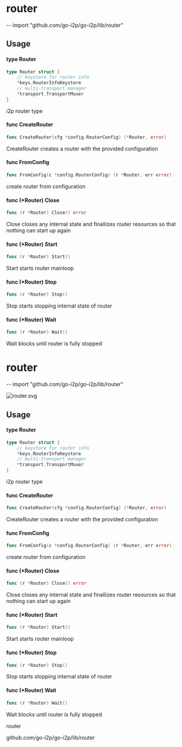 # router
--
    import "github.com/go-i2p/go-i2p/lib/router"


## Usage

#### type Router

```go
type Router struct {
	// keystore for router info
	*keys.RouterInfoKeystore
	// multi-transport manager
	*transport.TransportMuxer
}
```

i2p router type

#### func  CreateRouter

```go
func CreateRouter(cfg *config.RouterConfig) (*Router, error)
```
CreateRouter creates a router with the provided configuration

#### func  FromConfig

```go
func FromConfig(c *config.RouterConfig) (r *Router, err error)
```
create router from configuration

#### func (*Router) Close

```go
func (r *Router) Close() error
```
Close closes any internal state and finallizes router resources so that nothing
can start up again

#### func (*Router) Start

```go
func (r *Router) Start()
```
Start starts router mainloop

#### func (*Router) Stop

```go
func (r *Router) Stop()
```
Stop starts stopping internal state of router

#### func (*Router) Wait

```go
func (r *Router) Wait()
```
Wait blocks until router is fully stopped

# router
--
    import "github.com/go-i2p/go-i2p/lib/router"



![router.svg](router)

## Usage

#### type Router

```go
type Router struct {
	// keystore for router info
	*keys.RouterInfoKeystore
	// multi-transport manager
	*transport.TransportMuxer
}
```

i2p router type

#### func  CreateRouter

```go
func CreateRouter(cfg *config.RouterConfig) (*Router, error)
```
CreateRouter creates a router with the provided configuration

#### func  FromConfig

```go
func FromConfig(c *config.RouterConfig) (r *Router, err error)
```
create router from configuration

#### func (*Router) Close

```go
func (r *Router) Close() error
```
Close closes any internal state and finallizes router resources so that nothing
can start up again

#### func (*Router) Start

```go
func (r *Router) Start()
```
Start starts router mainloop

#### func (*Router) Stop

```go
func (r *Router) Stop()
```
Stop starts stopping internal state of router

#### func (*Router) Wait

```go
func (r *Router) Wait()
```
Wait blocks until router is fully stopped



router

github.com/go-i2p/go-i2p/lib/router
